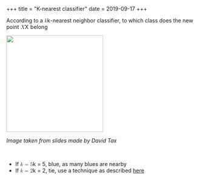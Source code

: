 +++
title = "K-nearest classifier"
date = 2019-09-17
+++
<p>According to a <span class="ql-formula" data-value="k">﻿<span contenteditable="false"><span class="katex"><span class="katex-mathml"><math><semantics><mrow><mi>k</mi></mrow><annotation encoding="application/x-tex">k</annotation></semantics></math></span><span class="katex-html" aria-hidden="true"><span class="base"><span class="strut" style="height: 0.69444em; vertical-align: 0em;"></span><span style="margin-right: 0.03148em;" class="mord mathdefault">k</span></span></span></span></span>﻿</span>-nearest neighbor classifier, to which class does the new point <span class="ql-formula" data-value="X">﻿<span contenteditable="false"><span class="katex"><span class="katex-mathml"><math><semantics><mrow><mi>X</mi></mrow><annotation encoding="application/x-tex">X</annotation></semantics></math></span><span class="katex-html" aria-hidden="true"><span class="base"><span class="strut" style="height: 0.68333em; vertical-align: 0em;"></span><span style="margin-right: 0.07847em;" class="mord mathdefault">X</span></span></span></span></span>﻿</span> belong</p><p><img src="https://i.imgur.com/5NE7LQ5.png" width="255"></p><p><em>Image taken from slides made by David Tax</em></p><p><br></p><ul><li>If <span class="ql-formula" data-value="k=5">﻿<span contenteditable="false"><span class="katex"><span class="katex-mathml"><math><semantics><mrow><mi>k</mi><mo>=</mo><mn>5</mn></mrow><annotation encoding="application/x-tex">k=5</annotation></semantics></math></span><span class="katex-html" aria-hidden="true"><span class="base"><span class="strut" style="height: 0.69444em; vertical-align: 0em;"></span><span style="margin-right: 0.03148em;" class="mord mathdefault">k</span><span class="mspace" style="margin-right: 0.2777777777777778em;"></span><span class="mrel">=</span><span class="mspace" style="margin-right: 0.2777777777777778em;"></span></span><span class="base"><span class="strut" style="height: 0.64444em; vertical-align: 0em;"></span><span class="mord">5</span></span></span></span></span>﻿</span>, blue, as many blues are nearby</li><li>If <span class="ql-formula" data-value="k=2">﻿<span contenteditable="false"><span class="katex"><span class="katex-mathml"><math><semantics><mrow><mi>k</mi><mo>=</mo><mn>2</mn></mrow><annotation encoding="application/x-tex">k=2</annotation></semantics></math></span><span class="katex-html" aria-hidden="true"><span class="base"><span class="strut" style="height: 0.69444em; vertical-align: 0em;"></span><span style="margin-right: 0.03148em;" class="mord mathdefault">k</span><span class="mspace" style="margin-right: 0.2777777777777778em;"></span><span class="mrel">=</span><span class="mspace" style="margin-right: 0.2777777777777778em;"></span></span><span class="base"><span class="strut" style="height: 0.64444em; vertical-align: 0em;"></span><span class="mord">2</span></span></span></span></span>﻿</span>, tie, use a technique as described <a href="https://cshub.nl/post/833591140" target="_blank">here</a></li></ul>